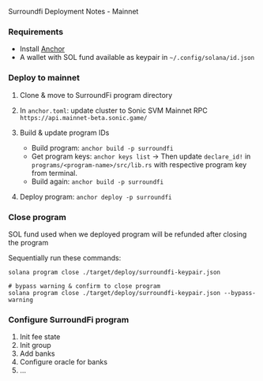 Surroundfi Deployment Notes - Mainnet

### Requirements

- Install [Anchor](https://www.anchor-lang.com/docs/installation)
- A wallet with SOL fund available as keypair in `~/.config/solana/id.json`

### Deploy to mainnet

1. Clone & move to SurroundFi program directory

2. In `anchor.toml`: update cluster to Sonic SVM Mainnet RPC `https://api.mainnet-beta.sonic.game/`

3. Build & update program IDs
    - Build program: `anchor build -p surroundfi`
    - Get program keys: `anchor keys list`
      ->  Then update `declare_id!` in `programs/<program-name>/src/lib.rs` with respective program key from terminal.
    - Build again: `anchor build -p surroundfi`

4. Deploy program: `anchor deploy -p surroundfi`

### Close program

SOL fund used when we deployed program will be refunded after closing the program

Sequentially run these commands:

```shell
solana program close ./target/deploy/surroundfi-keypair.json

# bypass warning & confirm to close program
solana program close ./target/deploy/surroundfi-keypair.json --bypass-warning
```

### Configure SurroundFi program

1. Init fee state
2. Init group
3. Add banks
4. Configure oracle for banks
5. …
